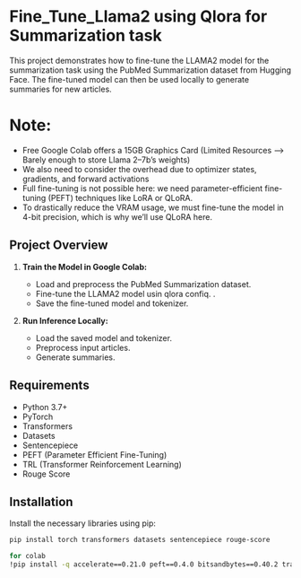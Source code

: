# Fine_Tune_Llama2 using Qlora for Summarization task


This project demonstrates how to fine-tune the LLAMA2 model for the summarization task using the PubMed Summarization dataset from Hugging Face. The fine-tuned model can then be used locally to generate summaries for new articles.

# Note:
- Free Google Colab offers a 15GB Graphics Card (Limited Resources --> Barely enough to store Llama 2–7b’s weights)
- We also need to consider the overhead due to optimizer states, gradients, and forward activations
- Full fine-tuning is not possible here: we need parameter-efficient fine-tuning (PEFT) techniques like LoRA or QLoRA.
- To drastically reduce the VRAM usage, we must fine-tune the model in 4-bit precision, which is why we’ll use QLoRA here.

## Project Overview

1. **Train the Model in Google Colab:**
   - Load and preprocess the PubMed Summarization dataset.
   - Fine-tune the LLAMA2 model usin qlora confiq. .
   - Save the fine-tuned model and tokenizer.

2. **Run Inference Locally:**
   - Load the saved model and tokenizer.
   - Preprocess input articles.
   - Generate summaries.

## Requirements

- Python 3.7+
- PyTorch
- Transformers
- Datasets
- Sentencepiece
- PEFT (Parameter Efficient Fine-Tuning)
- TRL (Transformer Reinforcement Learning)
- Rouge Score
## Installation

Install the necessary libraries using pip:

```bash
pip install torch transformers datasets sentencepiece rouge-score

for colab
!pip install -q accelerate==0.21.0 peft==0.4.0 bitsandbytes==0.40.2 transformers==4.31.0 trl==0.4.7
